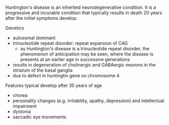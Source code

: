 Huntington's disease is an inherited neurodegenerative condition. It is a progressive and incurable condition that typically results in death 20 years after the initial symptoms develop.  
  
Genetics  
* autosomal dominant
* trinucleotide repeat disorder: repeat expansion of CAG
	+ as Huntington's disease is a trinucleotide repeat disorder, the phenomenon of anticipation may be seen, where the disease is presents at an earlier age in successive generations
* results in degeneration of cholinergic and GABAergic neurons in the striatum of the basal ganglia
* due to defect in huntingtin gene on chromosome 4

  
Features typical develop after 35 years of age  
* chorea
* personality changes (e.g. irritability, apathy, depression) and intellectual impairment
* dystonia
* saccadic eye movements
